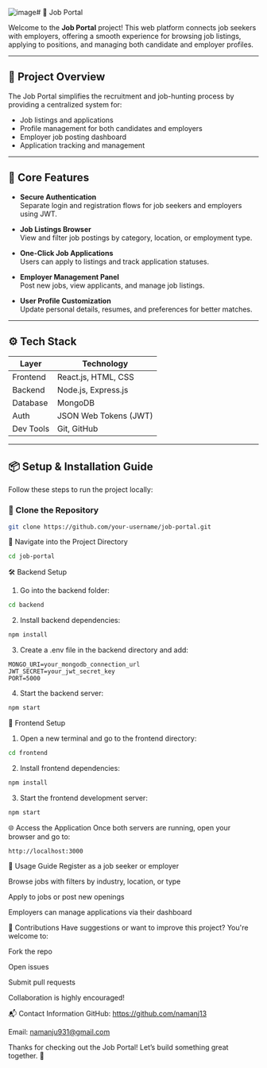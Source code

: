 ![image](https://github.com/user-attachments/assets/5ebe2c45-6ca3-40d1-8aec-a52316f09906)# 💼 Job Portal

Welcome to the **Job Portal** project! This web platform connects job seekers with employers, offering a smooth experience for browsing job listings, applying to positions, and managing both candidate and employer profiles.

---

## 📝 Project Overview

The Job Portal simplifies the recruitment and job-hunting process by providing a centralized system for:

- Job listings and applications
- Profile management for both candidates and employers
- Employer job posting dashboard
- Application tracking and management

---

## 🧩 Core Features

- **Secure Authentication**  
  Separate login and registration flows for job seekers and employers using JWT.

- **Job Listings Browser**  
  View and filter job postings by category, location, or employment type.

- **One-Click Job Applications**  
  Users can apply to listings and track application statuses.

- **Employer Management Panel**  
  Post new jobs, view applicants, and manage job listings.

- **User Profile Customization**  
  Update personal details, resumes, and preferences for better matches.

---

## ⚙️ Tech Stack

| Layer       | Technology              |
|-------------|--------------------------|
| Frontend    | React.js, HTML, CSS      |
| Backend     | Node.js, Express.js      |
| Database    | MongoDB                  |
| Auth        | JSON Web Tokens (JWT)    |
| Dev Tools   | Git, GitHub              |

---

## 📦 Setup & Installation Guide

Follow these steps to run the project locally:

### 📁 Clone the Repository

```bash
git clone https://github.com/your-username/job-portal.git 
```
📂 Navigate into the Project Directory
 ``` bash
cd job-portal
```
🛠 Backend Setup
1. Go into the backend folder:

```bash
cd backend
```
2. Install backend dependencies:

```bash
npm install
```
3. Create a .env file in the backend directory and add:

```env
MONGO_URI=your_mongodb_connection_url
JWT_SECRET=your_jwt_secret_key
PORT=5000
```
4. Start the backend server:

``` bash
npm start
```

🎨 Frontend Setup
1. Open a new terminal and go to the frontend directory:

```bash
cd frontend
```

2. Install frontend dependencies:

```bash
npm install
```

3. Start the frontend development server:

```bash
npm start
```

🌐 Access the Application
Once both servers are running, open your browser and go to:

```arduino
http://localhost:3000
```

🚀 Usage Guide
Register as a job seeker or employer

Browse jobs with filters by industry, location, or type

Apply to jobs or post new openings

Employers can manage applications via their dashboard

🤝 Contributions
Have suggestions or want to improve this project?
You're welcome to:

Fork the repo

Open issues

Submit pull requests

Collaboration is highly encouraged!

📬 Contact Information
GitHub: https://github.com/namanj13

Email: namanju931@gmail.com

Thanks for checking out the Job Portal!
Let’s build something great together. 🚀






